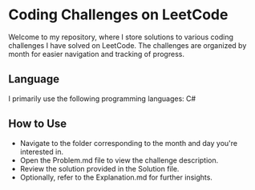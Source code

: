 # Coding Challenges on LeetCode
Welcome to my repository, where I store solutions to various coding challenges I have solved on LeetCode. The challenges are organized by month for easier navigation and tracking of progress.

## Language
I primarily use the following programming languages:
C#

## How to Use
- Navigate to the folder corresponding to the month and day you're interested in.
- Open the Problem.md file to view the challenge description.
- Review the solution provided in the Solution file.
- Optionally, refer to the Explanation.md for further insights.
